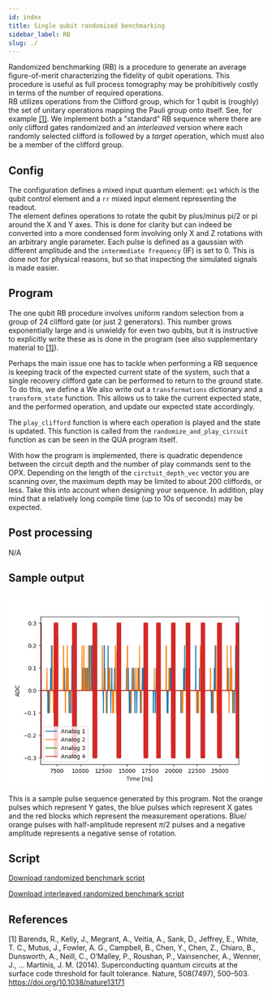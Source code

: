 ```yaml
---
id: index
title: Single qubit randomized benchmarking
sidebar_label: RB
slug: ./
---
```


Randomized benchmarking (RB) is a procedure to generate an 
average figure-of-merit characterizing the fidelity of 
qubit operations. This procedure is useful as full process tomography 
may be prohibitively costly in terms of the number of required operations.   
RB utilizes operations from the Clifford group, which for 1 qubit is (roughly) the set 
of unitary operations mapping the Pauli group onto itself. See, for example [[1]](#1).
We implement both a "standard" RB sequence where there are only clifford gates 
randomized and an *interleaved* version where each randomly selected clifford 
is followed by a _target_ operation, which must also be a member of the clifford
group.   

## Config

The configuration defines a mixed input quantum element: `qe1` which is the qubit control
element and a `rr` mixed input element representing the readout.  
The element defines operations to rotate the qubit by plus/minus pi/2 or pi around the
X and Y axes. This is done for clarity but can indeed be converted into a more 
condensed form involving only X and Z rotations with an arbitrary angle parameter. 
Each pulse is defined as a gaussian with different amplitude and the `intermediate frequency` (IF)
is set to 0. This is done not for physical reasons, but so that inspecting the 
simulated signals is made easier. 

## Program 

The one qubit RB procedure involves uniform random selection from a group of 24 clifford 
gate (or just 2 generators). This number grows exponentially large and is 
unwieldy for even two qubits, but it is instructive to explicitly write these as is done in the program
(see also supplementary material to [[1]](#1)). 

Perhaps the main issue one has to tackle when performing a RB sequence is keeping 
track of the expected current state of the system, such that a single recovery clifford gate
can be performed to return to the ground state. To do this, we define a We also write out a `transformations` dictionary and a 
`transform_state` function. This allows us to take the current expected state, and the performed
 operation, and update our expected state accordingly.
 
The `play_clifford` function is where each operation is played and the state is updated. This function
is called from the `randomize_and_play_circuit` function as can be seen in the QUA program itself. 

With how the program is implemented, there is quadratic dependence between the circuit depth and the 
number of play commands sent to the OPX. Depending on the length of the `circtuit_depth_vec` vector
you are scanning over, the maximum depth may be limited to about 200 cliffords, or less. Take this into
account when designing your sequence. In addition, play mind that a relatively long compile time (up to 
10s of seconds) may be expected.  
   

## Post processing

N/A


## Sample output

![RB_1qb](RB_pulses.png "Randomized benchmark pulses")

This is a sample pulse sequence generated by this program. Not the orange pulses which represent Y gates, 
the blue pulses which represent X gates and the red blocks which represent the measurement operations. 
Blue/ orange pulses with half-amplitude represent $\pi/2$ pulses and a negative amplitude represents a
negative sense of rotation. 
 
## Script

[Download randomized benchmark script](RB_1qb.py)

[Download interleaved randomized benchmark script](RB_1qb_interleaved.py)

## References

<a id="1">[1]</a> Barends, R., Kelly, J., Megrant, A., Veitia, A., Sank, D., Jeffrey, E., White, T. C., Mutus, J., Fowler, A. G., Campbell, B., Chen, Y., Chen, Z., Chiaro, B., Dunsworth, A., Neill, C., O’Malley, P., Roushan, P., Vainsencher, A., Wenner, J., … Martinis, J. M. (2014). Superconducting quantum circuits at the surface code threshold for fault tolerance. Nature, 508(7497), 500–503. https://doi.org/10.1038/nature13171
